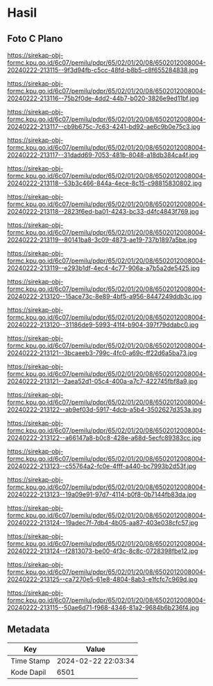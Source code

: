 # Hasil

## Foto C Plano

https://sirekap-obj-formc.kpu.go.id/6c07/pemilu/pdpr/65/02/01/20/08/6502012008004-20240222-213115--9f3d94fb-c5cc-48fd-b8b5-c8f655284838.jpg

https://sirekap-obj-formc.kpu.go.id/6c07/pemilu/pdpr/65/02/01/20/08/6502012008004-20240222-213116--75b2f0de-4dd2-44b7-b020-3826e9ed11bf.jpg

https://sirekap-obj-formc.kpu.go.id/6c07/pemilu/pdpr/65/02/01/20/08/6502012008004-20240222-213117--cb9b675c-7c63-4241-bd92-ae6c9b0e75c3.jpg

https://sirekap-obj-formc.kpu.go.id/6c07/pemilu/pdpr/65/02/01/20/08/6502012008004-20240222-213117--31dadd69-7053-481b-8048-a18db384ca4f.jpg

https://sirekap-obj-formc.kpu.go.id/6c07/pemilu/pdpr/65/02/01/20/08/6502012008004-20240222-213118--53b3c466-844a-4ece-8c15-c98815830802.jpg

https://sirekap-obj-formc.kpu.go.id/6c07/pemilu/pdpr/65/02/01/20/08/6502012008004-20240222-213118--2823f6ed-ba01-4243-bc33-d4fc4843f769.jpg

https://sirekap-obj-formc.kpu.go.id/6c07/pemilu/pdpr/65/02/01/20/08/6502012008004-20240222-213119--80141ba8-3c09-4873-ae19-737b1897a5be.jpg

https://sirekap-obj-formc.kpu.go.id/6c07/pemilu/pdpr/65/02/01/20/08/6502012008004-20240222-213119--e293b1df-4ec4-4c77-906a-a7b5a2de5425.jpg

https://sirekap-obj-formc.kpu.go.id/6c07/pemilu/pdpr/65/02/01/20/08/6502012008004-20240222-213120--15ace73c-8e89-4bf5-a956-8447249ddb3c.jpg

https://sirekap-obj-formc.kpu.go.id/6c07/pemilu/pdpr/65/02/01/20/08/6502012008004-20240222-213120--31186de9-5993-41f4-b904-397f79ddabc0.jpg

https://sirekap-obj-formc.kpu.go.id/6c07/pemilu/pdpr/65/02/01/20/08/6502012008004-20240222-213121--3bcaeeb3-799c-4fc0-a69c-ff22d6a5ba73.jpg

https://sirekap-obj-formc.kpu.go.id/6c07/pemilu/pdpr/65/02/01/20/08/6502012008004-20240222-213121--2aea52d1-05c4-400a-a7c7-422745fbf8a9.jpg

https://sirekap-obj-formc.kpu.go.id/6c07/pemilu/pdpr/65/02/01/20/08/6502012008004-20240222-213122--ab9ef03d-5917-4dcb-a5b4-3502627d353a.jpg

https://sirekap-obj-formc.kpu.go.id/6c07/pemilu/pdpr/65/02/01/20/08/6502012008004-20240222-213122--a66147a8-b0c8-428e-a68d-5ecfc89383cc.jpg

https://sirekap-obj-formc.kpu.go.id/6c07/pemilu/pdpr/65/02/01/20/08/6502012008004-20240222-213123--c55764a2-fc0e-4fff-a440-bc7993b2d53f.jpg

https://sirekap-obj-formc.kpu.go.id/6c07/pemilu/pdpr/65/02/01/20/08/6502012008004-20240222-213123--19a09e91-97d7-4114-b0f8-0b7144fb83da.jpg

https://sirekap-obj-formc.kpu.go.id/6c07/pemilu/pdpr/65/02/01/20/08/6502012008004-20240222-213124--19adec7f-7db4-4b05-aa87-403e038cfc57.jpg

https://sirekap-obj-formc.kpu.go.id/6c07/pemilu/pdpr/65/02/01/20/08/6502012008004-20240222-213124--f2813073-be00-4f3c-8c8c-0728398fbe12.jpg

https://sirekap-obj-formc.kpu.go.id/6c07/pemilu/pdpr/65/02/01/20/08/6502012008004-20240222-213125--ca7270e5-61e8-4804-8ab3-e1fcfc7c969d.jpg

https://sirekap-obj-formc.kpu.go.id/6c07/pemilu/pdpr/65/02/01/20/08/6502012008004-20240222-213115--50ae6d71-f968-4346-81a2-9684b6b236f4.jpg


## Metadata

| Key        | Value               |
| ---------- | ------------------- |
| Time Stamp | 2024-02-22 22:03:34 |
| Kode Dapil | 6501                |



